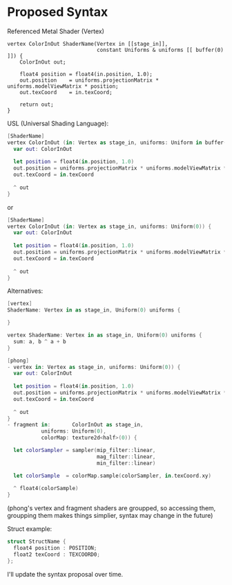 # Proposed Syntax 

Referenced Metal Shader (Vertex)

```metal
vertex ColorInOut ShaderName(Vertex in [[stage_in]],
                             constant Uniforms & uniforms [[ buffer(0) ]]) {
    ColorInOut out;

    float4 position = float4(in.position, 1.0);
    out.position    = uniforms.projectionMatrix * uniforms.modelViewMatrix * position;
    out.texCoord    = in.texCoord;

    return out;
}
```

USL (Universal Shading Language):
```Swift
[ShaderName]
vertex ColorInOut (in: Vertex as stage_in, uniforms: Uniform in buffer(0)) {
  var out: ColorInOut
  
  let position = float4(in.position, 1.0)
  out.position = uniforms.projectionMatrix * uniforms.modelViewMatrix * position
  out.texCoord = in.texCoord
  
  ^ out
}
```

or 

```Swift
[ShaderName]
vertex ColorInOut (in: Vertex as stage_in, uniforms: Uniform(0)) {
  var out: ColorInOut
  
  let position = float4(in.position, 1.0)
  out.position = uniforms.projectionMatrix * uniforms.modelViewMatrix * position
  out.texCoord = in.texCoord
  
  ^ out
}
```

Alternatives:

```Swift
[vertex]
ShaderName: Vertex in as stage_in, Uniform(0) uniforms {

}

vertex ShaderName: Vertex in as stage_in, Uniform(0) uniforms {
  sum: a, b ^ a + b
}
```

```Swift
[phong]
- vertex in: Vertex as stage_in, uniforms: Uniform(0)) {
  var out: ColorInOut
  
  let position = float4(in.position, 1.0)
  out.position = uniforms.projectionMatrix * uniforms.modelViewMatrix * position
  out.texCoord = in.texCoord
  
  ^ out
}
- fragment in:       ColorInOut as stage_in,
           uniforms: Uniform(0),
           colorMap: texture2d<half>(0)) {

  let colorSampler = sampler(mip_filter::linear,
                             mag_filter::linear,
                             min_filter::linear)

  let colorSample  = colorMap.sample(colorSampler, in.texCoord.xy)
  
  ^ float4(colorSample)
}

```
(phong's vertex and fragment shaders are groupped, so accessing them, groupping them makes things simplier, syntax may change in the future)

Struct example:

```Swift
struct StructName {
  float4 position : POSITION;
  float2 texCoord : TEXCOORD0;
};
```

I'll update the syntax proposal over time.
